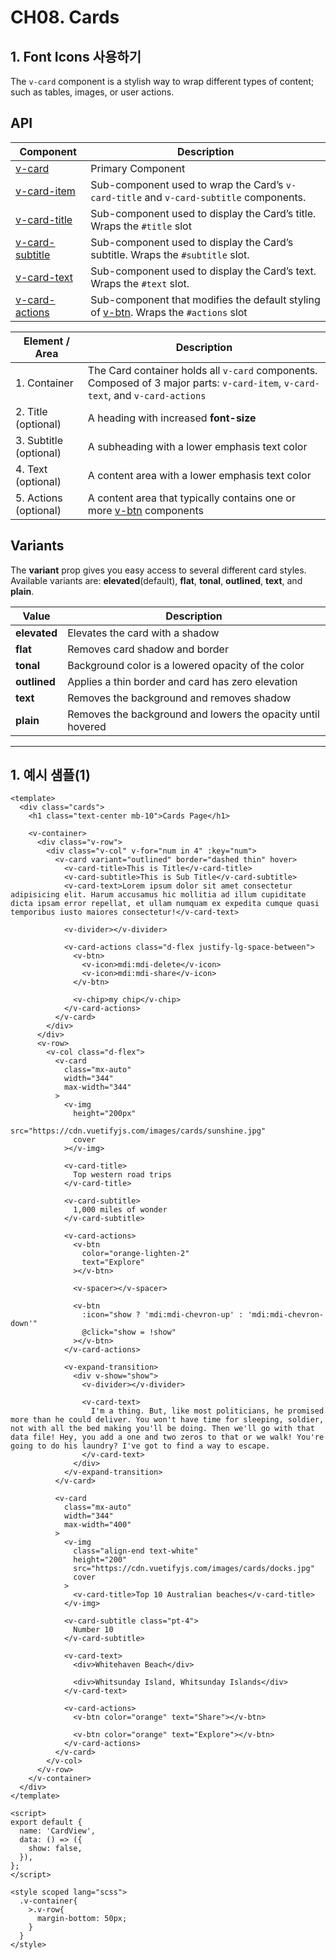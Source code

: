# CH08. Cards

## &#x20;1. Font Icons 사용하기

The `v-card` component is a stylish way to wrap different types of content; such as tables, images, or user actions.

## API

| Component                                                        | Description                                                                                                                         |
| ---------------------------------------------------------------- | ----------------------------------------------------------------------------------------------------------------------------------- |
| [v-card](https://vuetifyjs.com/en/api/v-card/)                   | Primary Component                                                                                                                   |
| [v-card-item](https://vuetifyjs.com/en/api/v-card-item/)         | Sub-component used to wrap the Card’s `v-card-title` and `v-card-subtitle` components.                                              |
| [v-card-title](https://vuetifyjs.com/en/api/v-card-title/)       | Sub-component used to display the Card’s title. Wraps the `#title` slot                                                             |
| [v-card-subtitle](https://vuetifyjs.com/en/api/v-card-subtitle/) | Sub-component used to display the Card’s subtitle. Wraps the `#subtitle` slot.                                                      |
| [v-card-text](https://vuetifyjs.com/en/api/v-card-text/)         | Sub-component used to display the Card’s text. Wraps the `#text` slot.                                                              |
| [v-card-actions](https://vuetifyjs.com/en/api/v-card-actions/)   | Sub-component that modifies the default styling of [v-btn](https://vuetifyjs.com/en/components/buttons/). Wraps the `#actions` slot |

| Element / Area         | Description                                                                                                                     |
| ---------------------- | ------------------------------------------------------------------------------------------------------------------------------- |
| 1. Container           | The Card container holds all `v-card` components. Composed of 3 major parts: `v-card-item`, `v-card-text`, and `v-card-actions` |
| 2. Title (optional)    | A heading with increased **font-size**                                                                                          |
| 3. Subtitle (optional) | A subheading with a lower emphasis text color                                                                                   |
| 4. Text (optional)     | A content area with a lower emphasis text color                                                                                 |
| 5. Actions (optional)  | A content area that typically contains one or more [v-btn](https://vuetifyjs.com/en/components/buttons/) components             |

## Variants

The **variant** prop gives you easy access to several different card styles. Available variants are: **elevated**(default), **flat**, **tonal**, **outlined**, **text**, and **plain**.

| Value        | Description                                                 |
| ------------ | ----------------------------------------------------------- |
| **elevated** | Elevates the card with a shadow                             |
| **flat**     | Removes card shadow and border                              |
| **tonal**    | Background color is a lowered opacity of the color          |
| **outlined** | Applies a thin border and card has zero elevation           |
| **text**     | Removes the background and removes shadow                   |
| **plain**    | Removes the background and lowers the opacity until hovered |

***

## 1. 예시 샘플(1)

```
<template>
  <div class="cards">
    <h1 class="text-center mb-10">Cards Page</h1>

    <v-container>
      <div class="v-row">
        <div class="v-col" v-for="num in 4" :key="num">
          <v-card variant="outlined" border="dashed thin" hover>
            <v-card-title>This is Title</v-card-title>
            <v-card-subtitle>This is Sub Title</v-card-subtitle>
            <v-card-text>Lorem ipsum dolor sit amet consectetur adipisicing elit. Harum accusamus hic mollitia ad illum cupiditate dicta ipsam error repellat, et ullam numquam ex expedita cumque quasi temporibus iusto maiores consectetur!</v-card-text>

            <v-divider></v-divider>

            <v-card-actions class="d-flex justify-lg-space-between">
              <v-btn>
                <v-icon>mdi:mdi-delete</v-icon>
                <v-icon>mdi:mdi-share</v-icon>
              </v-btn>

              <v-chip>my chip</v-chip>
            </v-card-actions>
          </v-card>
        </div>
      </div>
      <v-row>
        <v-col class="d-flex">
          <v-card
            class="mx-auto"
            width="344"
            max-width="344"
          >
            <v-img
              height="200px"
              src="https://cdn.vuetifyjs.com/images/cards/sunshine.jpg"
              cover
            ></v-img>

            <v-card-title>
              Top western road trips
            </v-card-title>

            <v-card-subtitle>
              1,000 miles of wonder
            </v-card-subtitle>

            <v-card-actions>
              <v-btn
                color="orange-lighten-2"
                text="Explore"
              ></v-btn>

              <v-spacer></v-spacer>

              <v-btn
                :icon="show ? 'mdi:mdi-chevron-up' : 'mdi:mdi-chevron-down'"
                @click="show = !show"
              ></v-btn>
            </v-card-actions>

            <v-expand-transition>
              <div v-show="show">
                <v-divider></v-divider>

                <v-card-text>
                  I'm a thing. But, like most politicians, he promised more than he could deliver. You won't have time for sleeping, soldier, not with all the bed making you'll be doing. Then we'll go with that data file! Hey, you add a one and two zeros to that or we walk! You're going to do his laundry? I've got to find a way to escape.
                </v-card-text>
              </div>
            </v-expand-transition>
          </v-card>

          <v-card
            class="mx-auto"
            width="344"
            max-width="400"
          >
            <v-img
              class="align-end text-white"
              height="200"
              src="https://cdn.vuetifyjs.com/images/cards/docks.jpg"
              cover
            >
              <v-card-title>Top 10 Australian beaches</v-card-title>
            </v-img>

            <v-card-subtitle class="pt-4">
              Number 10
            </v-card-subtitle>

            <v-card-text>
              <div>Whitehaven Beach</div>

              <div>Whitsunday Island, Whitsunday Islands</div>
            </v-card-text>

            <v-card-actions>
              <v-btn color="orange" text="Share"></v-btn>

              <v-btn color="orange" text="Explore"></v-btn>
            </v-card-actions>
          </v-card>
        </v-col>
      </v-row>
    </v-container>
  </div>
</template>

<script>
export default {
  name: 'CardView',
  data: () => ({
    show: false,
  }),
};
</script>

<style scoped lang="scss">
  .v-container{
    >.v-row{
      margin-bottom: 50px;
    }
  }
</style>
```
